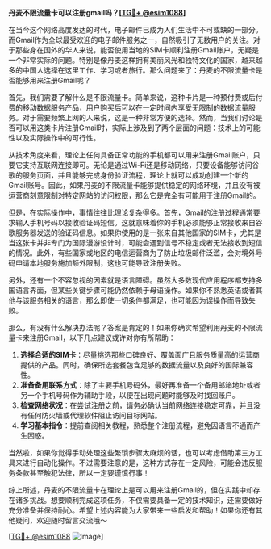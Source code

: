 **丹麦不限流量卡可以注册gmail吗？[[TG💪+ @esim1088](https://t.me/s/esim1088)]**

在当今这个网络高度发达的时代，电子邮件已成为人们生活中不可或缺的一部分。而Gmail作为全球最受欢迎的电子邮件服务之一，自然吸引了无数用户的关注。对于那些身在国外的华人来说，能否使用当地的SIM卡顺利注册Gmail账户，无疑是一个非常实际的问题。特别是像丹麦这样拥有美丽风光和独特文化的国家，越来越多的中国人选择在这里工作、学习或者旅行。那么问题来了：丹麦的不限流量卡是否能够用来注册Gmail呢？

首先，我们需要了解什么是不限流量卡。简单来说，这种卡片是一种预付费或后付费的移动数据服务产品，用户购买后可以在一定时间内享受无限制的数据流量服务。对于需要频繁上网的人来说，这是一种非常方便的选择。然而，当我们讨论是否可以用这类卡片注册Gmail时，实际上涉及到了两个层面的问题：技术上的可能性以及实际操作中的可行性。

从技术角度来看，理论上任何具备正常功能的手机都可以用来注册Gmail账户，只要它支持互联网连接即可。无论是通过Wi-Fi还是移动网络，只要设备能够访问谷歌的服务页面，并且能够完成身份验证流程，理论上就可以成功创建一个新的Gmail账号。因此，如果丹麦的不限流量卡能够提供稳定的网络环境，并且没有被运营商刻意限制对特定网站的访问权限，那么它是完全有可能用于注册Gmail的。

但是，在实际操作中，事情往往比理论复杂得多。首先，Gmail的注册过程通常要求输入手机号码以接收验证码短信。这就意味着你的手机必须能够正常接收来自谷歌服务器发送的验证码信息。如果你使用的是一张来自其他国家的SIM卡，尤其是当这张卡并非专门为国际漫游设计时，可能会遇到信号不稳定或者无法接收到短信的情况。此外，有些国家或地区的电信运营商为了防止垃圾邮件泛滥，会对境外号码申请本地服务施加额外限制，这也可能导致注册失败。

另外，还有一个不容忽视的因素就是语言障碍。虽然大多数现代应用程序都支持多国语言界面，但某些关键步骤可能仍然依赖于母语操作。如果你不熟悉英语或者其他与该服务相关的语言，那么即使一切条件都满足，也可能因为误操作而导致失败。

那么，有没有什么解决办法呢？答案是肯定的！如果你确实希望利用丹麦的不限流量卡来注册Gmail，以下几点建议或许对你有所帮助：

1. **选择合适的SIM卡**：尽量挑选那些口碑良好、覆盖面广且服务质量高的运营商提供的产品。同时，确保所选套餐包含足够的数据流量以及良好的国际兼容性。
2. **准备备用联系方式**：除了主要手机号码外，最好再准备一个备用邮箱地址或者另一个手机号码作为辅助手段，以便在出现问题时能够及时找回账户。
3. **检查网络状况**：在尝试注册之前，请务必确认当前网络连接稳定可靠，并且没有任何防火墙或代理软件阻止访问目标网站。
4. **学习基本指令**：提前查阅相关教程，熟悉整个注册流程，避免因语言不通而产生困惑。

当然啦，如果你觉得手动处理这些繁琐步骤太麻烦的话，也可以考虑借助第三方工具来进行自动化操作。不过需要注意的是，这种方式存在一定风险，可能会违反服务条款甚至触犯法律，所以一定要谨慎行事！

综上所述，丹麦的不限流量卡在理论上是可以用来注册Gmail的，但在实践中却存在诸多挑战。想要顺利完成这项任务，不仅需要具备一定的技术知识，还需要做好充分准备并保持耐心。希望上述内容能为大家带来一些启发和帮助！如果你还有其他疑问，欢迎随时留言交流哦～

[[TG💪+ @esim1088](https://t.me/s/esim1088) ![Image](https://i.postimg.cc/4NQfJmqS/Snipaste-2025-05-13-00-14-12.png)]